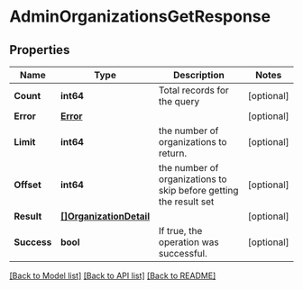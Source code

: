 # AdminOrganizationsGetResponse

## Properties

Name | Type | Description | Notes
------------ | ------------- | ------------- | -------------
**Count** | **int64** | Total records for the query | [optional] 
**Error** | [**Error**](Error.md) |  | [optional] 
**Limit** | **int64** | the number of organizations to return. | [optional] 
**Offset** | **int64** | the number of organizations to skip before getting the result set | [optional] 
**Result** | [**[]OrganizationDetail**](OrganizationDetail.md) |  | [optional] 
**Success** | **bool** | If true, the operation was successful. | [optional] 

[[Back to Model list]](../README.md#documentation-for-models) [[Back to API list]](../README.md#documentation-for-api-endpoints) [[Back to README]](../README.md)


